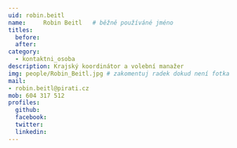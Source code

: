 ```yaml
---
uid: robin.beitl
name:     Robin Beitl  	# běžně používáné jméno
titles:
  before: 
  after:
category:
  - kontaktni_osoba
description: Krajský koordinátor a volební manažer
img: people/Robin_Beitl.jpg # zakomentuj radek dokud není fotka
mail:
- robin.beitl@pirati.cz
mob: 604 317 512
profiles:
  github:
  facebook:
  twitter:
  linkedin:
---
```



